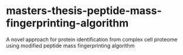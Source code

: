 # masters-thesis-peptide-mass-fingerprinting-algorithm
A novel approach for protein identification from complex cell proteome using modified peptide mass fingerprinting algorithm
